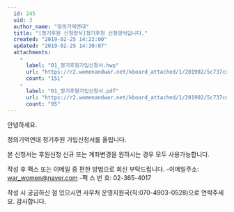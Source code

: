 ```yaml
---
  id: 245
  uid: 3
  author_name: "정의기억연대"
  title: "[정기후원 신청양식]정기후원 신청양식입니다."
  created: "2019-02-25 14:22:00"
  updated: "2019-02-25 14:30:07"
  attachments: 
    - 
      label: "01_정기후원가입신청서.hwp"
      url: "https://r2.womenandwar.net/kboard_attached/1/201902/5c737cd7e85882336304.hwp"
      count: "151"
    - 
      label: "01_정기후원가입신청서.pdf"
      url: "https://r2.womenandwar.net/kboard_attached/1/201902/5c737cd7e87349023448.pdf"
      count: "95"
---
```

안녕하세요. 

정의기억연대 정기후원 가입신청서를 올립니다.

본 신청서는 후원신청 신규 또는 계좌변경을 원하시는 경우 모두 사용가능합니다.

작성 후 팩스 또는 이메일 중 편한 방법으로 회신 부탁드립니다.
 -이메일주소: war_women@naver.com
 -팩 스 번 호: 02-365-4017

작성 시 궁금하신 점 있으시면 사무처 운영지원국(직:070-4903-0528)으로 연락주세요.
감사합니다.